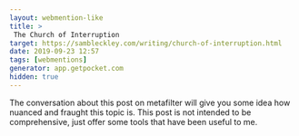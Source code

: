 ```yaml
---
layout: webmention-like
title: >
 The Church of Interruption
target: https://sambleckley.com/writing/church-of-interruption.html
date: 2019-09-23 12:57
tags: [webmentions]
generator: app.getpocket.com
hidden: true
---
```


 The conversation about this post on metafilter will give you some idea how nuanced and fraught this topic is. This post is not intended to be comprehensive, just offer some tools that have been useful to me.